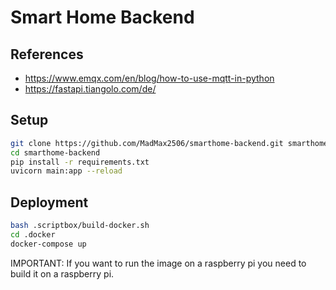 # Smart Home Backend

## References

* https://www.emqx.com/en/blog/how-to-use-mqtt-in-python
* https://fastapi.tiangolo.com/de/

## Setup

```bash
git clone https://github.com/MadMax2506/smarthome-backend.git smarthome-backend
cd smarthome-backend
pip install -r requirements.txt
uvicorn main:app --reload
```

## Deployment

```bash
bash .scriptbox/build-docker.sh
cd .docker
docker-compose up
```

IMPORTANT: If you want to run the image on a raspberry pi you need to build it on a raspberry pi.

